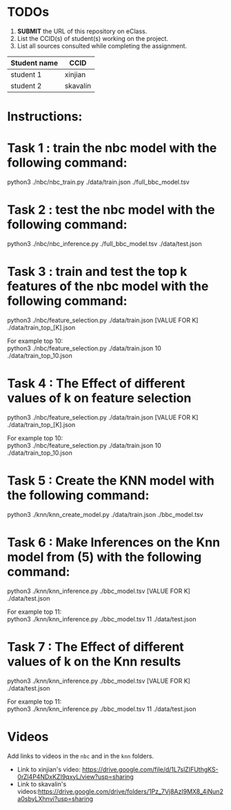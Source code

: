 
# TODOs

1. **SUBMIT** the URL of this repository on eClass. 
2. List the CCID(s) of student(s) working on the project.
3. List all sources consulted while completing the assignment.

|Student name|  CCID  |
|------------|--------|
|student 1   |xinjian |
|student 2   |skavalin|


# Instructions:

# Task 1 : train the nbc model with the following command:
python3 ./nbc/nbc_train.py ./data/train.json ./full_bbc_model.tsv 

# Task 2 : test the nbc model with the following command:
python3 ./nbc/nbc_inference.py ./full_bbc_model.tsv ./data/test.json

# Task 3 : train and test the top k features of the  nbc model with the following command:
python3 ./nbc/feature_selection.py ./data/train.json [VALUE FOR K] ./data/train_top_[K].json

For example top 10:\
python3 ./nbc/feature_selection.py ./data/train.json 10 ./data/train_top_10.json

# Task 4 : The Effect of different values of k on feature selection
python3 ./nbc/feature_selection.py ./data/train.json [VALUE FOR K] ./data/train_top_[K].json

For example top 10:\
python3 ./nbc/feature_selection.py ./data/train.json 10 ./data/train_top_10.json

# Task 5 : Create the KNN model with the following command:
python3 ./knn/knn_create_model.py ./data/train.json ./bbc_model.tsv

# Task 6 : Make Inferences on the Knn model from (5) with the following command:
 python3 ./knn/knn_inference.py ./bbc_model.tsv [VALUE FOR K] ./data/test.json

For example top 11:\
 python3 ./knn/knn_inference.py ./bbc_model.tsv 11 ./data/test.json

# Task 7 : The Effect of different values of k on the Knn results
 python3 ./knn/knn_inference.py ./bbc_model.tsv [VALUE FOR K] ./data/test.json

For example top 11:\
 python3 ./knn/knn_inference.py ./bbc_model.tsv 11 ./data/test.json

# Videos

Add links to videos in the `nbc` and in the `knn` folders.

* Link to xinjian's video: https://drive.google.com/file/d/1L7slZIFUthgKS-0rZl4P4NDxKZI9qxyL/view?usp=sharing
* Link to skavalin's videos:https://drive.google.com/drive/folders/1Pz_7Vj8AzI9MX8_4iNun2a0sbyLXhnvi?usp=sharing

